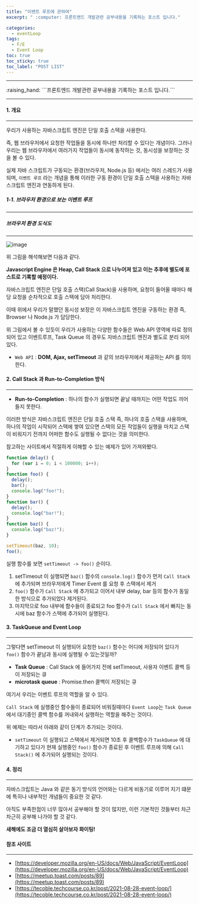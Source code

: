 ```yaml
---
title: "이벤트 루프에 관하여"
excerpt: " :computer: 프론트엔드 개발관련 공부내용을 기록하는 포스트 입니다."

categories:
  - eventLoop
tags:
  - F/E
  - Event Loop
toc: true
toc_sticky: true
toc_label: "POST LIST"
---
```


<hr>
:raising_hand:  ```프론트엔드 개발관련 공부내용을 기록하는 포스트 입니다.```
<hr>

#### 1. 개요

---

우리가 사용하는 자바스크립트 엔진은 단일 호출 스텍을 사용한다. 

즉, 웹 브라우저에서 요청한 작업들을 동시에 하나만 처리할 수 있다는 개념이다.
그러나 우리는 웹 브라우저에서 여러가지 작업들이 동시에 동작하는 것, 동시성을 보장하는 것을 볼 수 있다.

실제 자바 스크립트가 구동되는 환경(브라우저, Node.js 등) 에서는 여러 스레드가 사용되며, `이벤트 루프` 라는 개념을 통해 이러한 구동 환경이 단일 호출 스텍을 사용하는 자바스크립트 엔진과 연동하게 된다.

##### 1-1. 브라우저 환경으로 보는 이벤트 루프

---

##### 브라우저 환경 도식도

---

![image](https://user-images.githubusercontent.com/56063287/147879023-73b99022-e8e1-4940-ae60-548625ee4aea.png)

위 그림을 해석해보면 다음과 같다.

**Javascript Engine 은 Heap, Call Stack 으로 나누어져 있고 이는 추후에 별도에 포스트로 기록할 예정이다.**

자바스크립트 엔진은 단일 호출 스택(Call Stack)을 사용하며, 요청이 들어올 때마다 해당 요청을 순차적으로 호출 스택에 담아 처리한다.

이때 위에서 우리가 말했던 동시성 보장은 이 자바스크립트 엔진을 구동하는 환경 즉, Browser 나 Node.js 가 담당한다.

위 그림에서 볼 수 있듯이 우리가 사용하는 다양한 함수들은 Web API 영역에 따로 정의 되어 있고 이벤트루프, Task Queue 의 경우도 자바스크립트 엔진과 별도로 분리 되어 있다.

- `Web API` : **DOM, Ajax, setTimeout** 과 같의 브라우저에서 제공하는 API 를 의미한다.

#### 2. Call Stack 과 Run-to-Completion 방식

---

- **Run-to-Completion** : 하나의 함수가 실행되면 끝날 때까지는 어떤 작업도 끼어들지 못한다.

이러한 방식은 자바스크립트 엔진은 단일 호출 스택 즉, 하나의 호출 스택을 사용하며, 하나의 작업이 시작되어 스택에 쌓여 있으면 스택의 모든 작업들이 실행을 마치고 스택이 비워지기 전까지 어떠한 함수도 실행될 수 없다는 것을 의미한다.

참고하는 사이트에서 적절하게 이해할 수 있는 예제가 있어 가져와봤다.

```js
function delay() {
  for (var i = 0; i < 100000; i++);
}
function foo() {
  delay();
  bar();
  console.log("foo!");
}
function bar() {
  delay();
  console.log("bar!");
}
function baz() {
  console.log("baz!");
}

setTimeout(baz, 10);
foo();
```

실행 함수를 보면 `setTimeout -> foo()` 순이다.

1. setTimeout 이 실행되면 `baz()` 함수의 `console.log()` 함수가 먼저 `Call Stack` 에 추가되며 브라우저에게 Timer Event 를 요청 후 스택에서 제거
2. `foo()` 함수가 `Call Stack` 에 추가되고 이어서 내부 delay, bar 등의 함수가 동일한 방식으로 추가되었다 제거된다.
3. 마지막으로 foo 내부에 함수들이 종료되고 foo 함수가 `Call Stack` 에서 빠지는 동시에 baz 함수가 스택에 추가되어 실행된다.

#### 3. TaskQueue and Event Loop

---

그렇다면 setTimeout 이 실행되어 요청한 `baz()` 함수는 어디에 저장되어 있다가 `foo()` 함수가 끝남과 동시에 실행될 수 있는것일까?

- **Task Queue** : Call Stack 에 들어가지 전에 setTimeout, 사용자 이벤트 콜백 등이 저장되는 큐
- **microtask queue** : Promise.then 콜백이 저장되는 큐

여기서 우리는 이벤트 루프의 역할을 알 수 있다.

`Call Stack` 에 실행중인 함수들이 종료되어 비워질때마다 `Event Loop`는 `Task Queue` 에서 대기중인 콜백 함수를 꺼내와서 실행하는 역할을 해주는 것이다.

위 예제는 따라서 아래와 같이 단계가 추가되는 것이다.

- `setTimeout` 이 실행되고 스택에서 제거되면 10초 후 콜백함수가 `TaskQueue` 에 대기하고 있다가 현재 실행중인 `foo()` 함수가 종료된 후 이벤트 루프에 의해 `Call Stack()` 에 추가되어 실행되는 것이다.

#### 4. 정리

---

자바스크립트는 Java 와 같은 동기 방식의 언어와는 다르게 비동기로 이루어 지기 떄문에 특히나 내부적인 개념들이 중요한 것 같다.

아직도 부족한점이 너무 많아서 공부해야 할 것이 많지만, 이런 기본적인 것들부터 차근차근히 공부해 나가야 할 것 같다.

**새해에도 조금 더 열심히 살아보자 화이팅!**

#### 참조 사이트

---

- [https://developer.mozilla.org/en-US/docs/Web/JavaScript/EventLoop](https://developer.mozilla.org/en-US/docs/Web/JavaScript/EventLoop)
- [https://meetup.toast.com/posts/89](https://meetup.toast.com/posts/89)
- [https://tecoble.techcourse.co.kr/post/2021-08-28-event-loop/](https://tecoble.techcourse.co.kr/post/2021-08-28-event-loop/)
